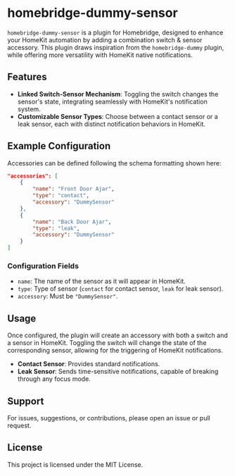 # homebridge-dummy-sensor

`homebridge-dummy-sensor` is a plugin for Homebridge, designed to enhance your HomeKit automation by adding a combination switch & sensor accessory. This plugin draws inspiration from the `homebridge-dummy` plugin, while offering more versatility with HomeKit native notifications.

## Features

- **Linked Switch-Sensor Mechanism**: Toggling the switch changes the sensor's state, integrating seamlessly with HomeKit's notification system.
- **Customizable Sensor Types**: Choose between a contact sensor or a leak sensor, each with distinct notification behaviors in HomeKit.

## Example Configuration

Accessories can be defined following the schema formatting shown here:

```json
"accessories": [
    {
        "name": "Front Door Ajar",
        "type": "contact",
        "accessory": "DummySensor"
    },
    {
        "name": "Back Door Ajar",
        "type": "leak",
        "accessory": "DummySensor"
    }
]
```

### Configuration Fields

- `name`: The name of the sensor as it will appear in HomeKit.
- `type`: Type of sensor (`contact` for contact sensor, `leak` for leak sensor).
- `accessory`: Must be `"DummySensor"`.

## Usage

Once configured, the plugin will create an accessory with both a switch and a sensor in HomeKit. Toggling the switch will change the state of the corresponding sensor, allowing for the triggering of HomeKit notifications.

- **Contact Sensor**: Provides standard notifications.
- **Leak Sensor**: Sends time-sensitive notifications, capable of breaking through any focus mode.

## Support

For issues, suggestions, or contributions, please open an issue or pull request.

## License

This project is licensed under the MIT License.